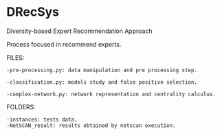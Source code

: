 # DRecSys
Diversity-based Expert Recommendation Approach

Process focused in recommend experts.

FILES:
  
	-pre-processing.py: data manipulation and pre processing step.
  
	-classification.py: models study and false positive selection.
  
	-complex-network.py: network representation and centrality calculus.


FOLDERS:
	
	-instances: tests data.
	-NetSCAN_result: results obtained by netscan execution.
